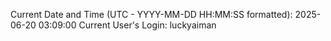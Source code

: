 Current Date and Time (UTC - YYYY-MM-DD HH:MM:SS formatted): 2025-06-20 03:09:00
Current User's Login: luckyaiman
